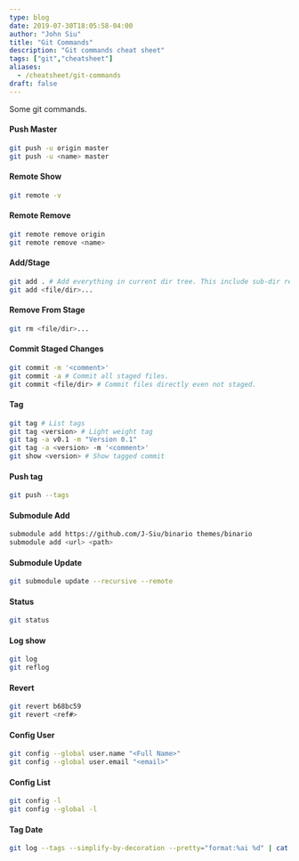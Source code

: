 ```yaml
---
type: blog
date: 2019-07-30T18:05:58-04:00
author: "John Siu"
title: "Git Commands"
description: "Git commands cheat sheet"
tags: ["git","cheatsheet"]
aliases:
  - /cheatsheet/git-commands
draft: false
---
```

Some git commands.
<!--more-->
#### Push Master

```sh
git push -u origin master
git push -u <name> master
```

#### Remote Show

```sh
git remote -v
```

#### Remote Remove

```sh
git remote remove origin
git remote remove <name>
```

#### Add/Stage

```sh
git add . # Add everything in current dir tree. This include sub-dir recursively.
git add <file/dir>...
```

#### Remove From Stage

```sh
git rm <file/dir>...
```

#### Commit Staged Changes

```sh
git commit -m '<comment>'
git commit -a # Commit all staged files.
git commit <file/dir> # Commit files directly even not staged.
```

#### Tag

```sh
git tag # List tags
git tag <version> # Light weight tag
git tag -a v0.1 -m "Version 0.1"
git tag -a <version> -m '<comment>'
git show <version> # Show tagged commit
```

#### Push tag

```sh
git push --tags
```

#### Submodule Add

```sh
submodule add https://github.com/J-Siu/binario themes/binario
submodule add <url> <path>
```

#### Submodule Update

```sh
git submodule update --recursive --remote
```

#### Status

```sh
git status
```

#### Log show

```sh
git log
git reflog
```

#### Revert

```sh
git revert b68bc59
git revert <ref#>
```

#### Config User

```sh
git config --global user.name "<Full Name>"
git config --global user.email "<email>"
```

#### Config List

```sh
git config -l
git config --global -l
```

#### Tag Date

```sh
git log --tags --simplify-by-decoration --pretty="format:%ai %d" | cat
```
